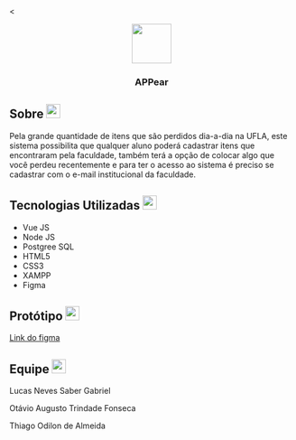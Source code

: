 <
<p align="center">
  <a href="https://getbootstrap.com/">
    <img src="https://cdn-icons.flaticon.com/png/512/3542/premium/3542704.png?token=exp=1660163930~hmac=557bd606bb11c714fedb4f6c33c4161a" width="70" height="70"> 
  </a>
</p>

<h3 align="center">APPear</h3>   


## Sobre <img src="https://cdn-icons.flaticon.com/png/512/3357/premium/3357329.png?token=exp=1660163775~hmac=5e8bfa29e0405b64ce13e482d0c7e3b6"  width="25" height="25"> 
  Pela grande quantidade de itens que são perdidos dia-a-dia na UFLA, este sistema possibilita que qualquer aluno poderá cadastrar itens que encontraram pela faculdade, também terá a opção de colocar algo que você perdeu recentemente e para ter o acesso ao sistema é preciso se cadastrar com o e-mail institucional da faculdade.


## Tecnologias Utilizadas  <img src="https://cdn-icons-png.flaticon.com/512/5968/5968267.png"  width="25" height="25"> 
 - Vue JS 
 - Node JS
 - Postgree SQL
 - HTML5
 - CSS3
 - XAMPP
 - Figma

## Protótipo <img src="https://cdn-icons-png.flaticon.com/512/5968/5968705.png"  width="25" height="25"> 
 [Link do figma](https://www.figma.com/file/6hBFCJTB0dlsWRRdghzcxI/PROTOTIPAÇÃO?node-id=0%3A1)
 
## Equipe <img src="https://cdn-icons.flaticon.com/png/512/3541/premium/3541348.png?token=exp=1660164223~hmac=5bcd89c57d420acaed978f782c3ce628"  width="25" height="25"> 

Lucas Neves Saber Gabriel

Otávio Augusto Trindade Fonseca

Thiago Odilon de Almeida
